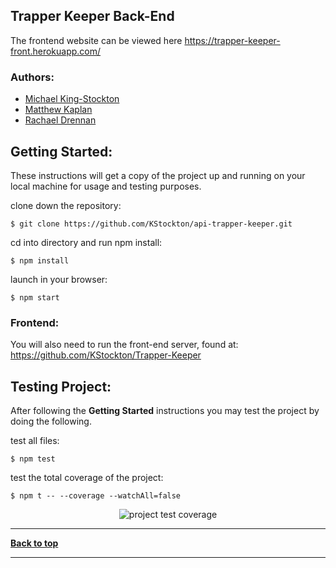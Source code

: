 ## Trapper Keeper Back-End

The frontend website can be viewed here https://trapper-keeper-front.herokuapp.com/

### Authors: 
- [Michael King-Stockton](https://github.com/KStockton)
- [Matthew Kaplan](https://github.com/MatthewKaplan)
- [Rachael Drennan](https://github.com/rdren0)


## Getting Started:

These instructions will get a copy of the project up and running on your local machine for usage and testing purposes.

clone down the repository:

```
$ git clone https://github.com/KStockton/api-trapper-keeper.git
```

cd into directory and run npm install:

```
$ npm install
```

launch in your browser:

```
$ npm start
```

### Frontend:
You will also need to run the front-end server, found at:
https://github.com/KStockton/Trapper-Keeper

## Testing Project:

After following the <b>Getting Started</b> instructions you may test the project by doing the following.

test all files:

```
$ npm test
```

test the total coverage of the project:

```
$ npm t -- --coverage --watchAll=false
```

<p align="center">
  <img src="https://i.imgur.com/MeKHKPY.png" alt="project test coverage">
</p>


---

**[Back to top](https://github.com/KStockton/api-trapper-keeper#trapper-keeper-back-end)**

---

